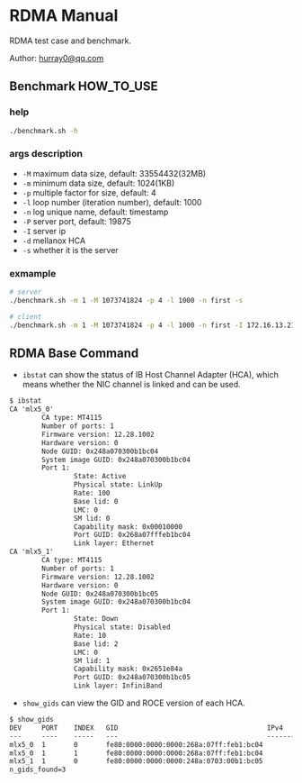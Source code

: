 # RDMA Manual
RDMA test case and benchmark.

Author: hurray0@qq.com

## Benchmark HOW_TO_USE
### help
```bash
./benchmark.sh -h
```

### args description
* `-M` maximum data size, default: 33554432(32MB)
* `-m` minimum data size, default: 1024(1KB)
* `-p` multiple factor for size, default: 4
* `-l` loop number (iteration number), default: 1000
* `-n` log unique name, default: timestamp
* `-P` server port, default: 19875
* `-I` server ip
* `-d` mellanox HCA
* `-s` whether it is the server

### exmample
```bash
# server
./benchmark.sh -m 1 -M 1073741824 -p 4 -l 1000 -n first -s

# client
./benchmark.sh -m 1 -M 1073741824 -p 4 -l 1000 -n first -I 172.16.13.217
```


## RDMA Base Command

* `ibstat` can show the status of IB Host Channel Adapter (HCA), which means whether the NIC channel is linked and can be used.

```txt
$ ibstat
CA 'mlx5_0'
        CA type: MT4115
        Number of ports: 1
        Firmware version: 12.28.1002
        Hardware version: 0
        Node GUID: 0x248a070300b1bc04
        System image GUID: 0x248a070300b1bc04
        Port 1:
                State: Active
                Physical state: LinkUp
                Rate: 100
                Base lid: 0
                LMC: 0
                SM lid: 0
                Capability mask: 0x00010000
                Port GUID: 0x268a07fffeb1bc04
                Link layer: Ethernet
CA 'mlx5_1'
        CA type: MT4115
        Number of ports: 1
        Firmware version: 12.28.1002
        Hardware version: 0
        Node GUID: 0x248a070300b1bc05
        System image GUID: 0x248a070300b1bc04
        Port 1:
                State: Down
                Physical state: Disabled
                Rate: 10
                Base lid: 2
                LMC: 0
                SM lid: 1
                Capability mask: 0x2651e84a
                Port GUID: 0x248a070300b1bc05
                Link layer: InfiniBand
```

* `show_gids` can view the GID and ROCE version of each HCA.

```txt
$ show_gids
DEV     PORT    INDEX   GID                                     IPv4            VER     DEV
---     ----    -----   ---                                     ------------    ---     ---
mlx5_0  1       0       fe80:0000:0000:0000:268a:07ff:feb1:bc04                 v1      ens11f0
mlx5_0  1       1       fe80:0000:0000:0000:268a:07ff:feb1:bc04                 v2      ens11f0
mlx5_1  1       0       fe80:0000:0000:0000:248a:0703:00b1:bc05                 v1
n_gids_found=3
```

